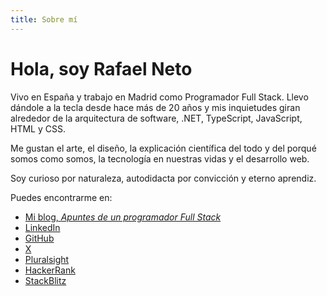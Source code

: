 ```yaml
---
title: Sobre mí
---
```


<h1>Hola, soy Rafael Neto</h1>

Vivo en España y trabajo en Madrid como Programador Full Stack. Llevo dándole a la tecla desde hace más de 20 años y mis inquietudes giran alrededor de la arquitectura de software, .NET, TypeScript, JavaScript, HTML y CSS.

Me gustan el arte, el diseño, la explicación científica del todo y del porqué somos como somos, la tecnología en nuestras vidas y el desarrollo web.

Soy curioso por naturaleza, autodidacta por convicción y eterno aprendiz.

Puedes encontrarme en:
  - [Mi blog, _Apuntes de un programador Full Stack_](./blog)
  - [LinkedIn](https://www.linkedin.com/in/rrneto)
  - [GitHub](https://github.com/rneto)
  - [X](https://x.com/rneto)
  - [Pluralsight](https://app.pluralsight.com/profile/rneto)
  - [HackerRank](https://www.hackerrank.com/rneto)
  - [StackBlitz](https://stackblitz.com/@rneto)

<style lang="stylus" scoped>
p
  font-size 18px
</style>
